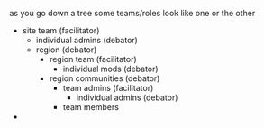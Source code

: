 as you go down a tree some teams/roles look like one or the other
- site team (facilitator)
	- individual admins (debator)
	- region (debator)
		- region team (facilitator)
			- individual mods (debator)
		- region communities (debator)
			- team admins (facilitator)
				- individual admins (debator)
			- team members
- 